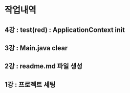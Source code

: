 # 작업내역

## 4강 : test(red) : ApplicationContext init

## 3강 : Main.java clear

## 2강 : readme.md 파일 생성

## 1강 : 프로젝트 세팅